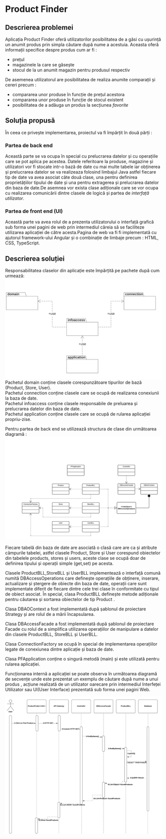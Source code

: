 # Product Finder
## Descrierea problemei
Aplicația Product Finder oferă utilizatorilor posibilitatea de a găsi cu ușurință un anumit produs prin simpla căutare după nume a acestuia.
Aceasta oferă informații specifice despre produs cum ar fi :
- prețul
- magazinele la care se găsește
- stocul de la un anumit magazin pentru produsul respectiv

De asemenea utilizatorul are posibilitatea de realiza anumite comparații și cereri precum :
- compararea unor produse în funcție de prețul acestora
- compararea unor produse în funcție de stocul existent
- posibilitatea de a adăuga un produs la secțiunea *favorite*

## Soluția propusă
În ceea ce privește implementarea, proiectul va fi împărțit în două părți :
### Partea de back end
Această parte se va ocupa în special cu prelucrarea datelor și cu operațiile care se pot aplica pe acestea.
Datele referitoare la produse, magazine și utilizatori vor fi stocate intr-o bază de date cu mai multe tabele iar obținerea
și prelucrarea datelor se va realizeaza folosind limbajul Java astfel fiecare tip de date va avea asociat câte două clase, una pentru
definirea proprietățiilor tipului de date și una pentru extragerea și prelucrarea datelor din baza de date.De asemnea vor exista clase adiționale care se vor ocupa cu realizarea comunicării dintre clasele de logică și partea de *interfață utilizator*.
### Partea de front end (UI)
Această parte va avea rolul de a prezenta utilizatorului o interfață grafică sub forma unei pagini de web prin intermediul căreia să se
faciliteze utilizarea aplicației de către acesta.Pagina de web va fi fi implementată cu ajutorul framework-ului Angular și o combinație de limbaje precum : HTML, CSS, TypeScript.
## Descrierea soluției
Responsabilitatea claselor din aplicație este împărțită pe pachete după cum urmează:
![alt text](https://github.com/cosmacatalin98/ProductFinder/blob/master/UMLPackageDiagarm.jpeg)
Pachetul domain conține clasele corespunzătoare tipurilor de bază (Product, Store, User).\
Pachetul connection conține clasele care se ocupă de realizarea conexiunii la baza de date.\
Pachetul infoaccess conține clasele responsabile de preluarea și prelucrarea datelor din baza de date.\
Pachetul application conține clasele care se ocupă de rularea aplicației propriu-zise.

Pentru partea de back end se utilizează structura de clase din următoarea diagramă :
![alt text](https://github.com/cosmacatalin98/ProductFinder/blob/master/UMLNewClassDiagram.jpeg)

Fiecare tabelă din baza de date are asociată o clasă care are ca și atribute câmpurile tabelei, astfel clasele Product, Store și User corespund obiectelor din tabelele products, stores și users, aceste clase se ocupă doar de definirea tipului și operații simple (get,set) pe acesta.

Clasele ProductBLL,StoreBLL și UserBLL implementează o interfață comună numită DBAccessOperations care definește operațiile de obținere, inserare, actualizare și ștergere de obiecte din baza de date, operații care sunt implementate diferit de fiecare dintre cele trei clase în conformitate cu tipul de obiect asociat.
În special, clasa ProductBLL definește metode adiționale pentru căutarea și sortarea obiectelor de tip Product .

Clasa DBAOContext a fost implementată după șablonul de proiectare Strategy și are rolul de a mării încapsularea.

Clasa DBAccessFacade a fost implementată după șablonul de proiectare Facade cu rolul de a simplifica utilizarea operațiilor de manipulare a datelor din clasele ProductBLL, StoreBLL și UserBLL.

Clasa ConnectionFactory se ocupă în special de implementarea operațiilor legate de conexiunea dintre aplicație și baza de date.

Clasa PFApplication conține o singură metodă (main) și este utilizată pentru rularea aplicației.

Funcționarea internă a aplicației se poate observa în următoarea diagramă de secvențe unde este prezentat un exemplu de căutare după nume a unui produs , acțiune realizată de un utilizator oarecare prin intermediul Interfeței Utilizator sau UI(User Interface) prezentată sub forma unei pagini Web.

![alt text](https://github.com/cosmacatalin98/ProductFinder/blob/master/UMLSequenceDiagram.jpeg)
